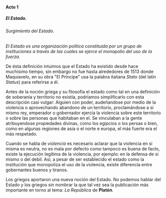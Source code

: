 #### Acto 1
##### El Estado.
###### Surgimiento del Estado.

_El Estado es una organización política constituida por un grupo de instituciones a través de las cuales se ejerce el monopolio del uso de la fuerza._

De ésta definición intuimos que el Estado ha existido desde hace muchísimo tiempo, sin embargo no fue hasta alrededores de 1513 donde Maquiavelo, en su obra "El Principe" usa la palabra italiana _Stato_ (del latín _Status_) para referirse a él.

Antes de la noción griega y su filosofía el estado como tal en una definición de soberanía y territorio no existía, podríamos simplificarlo con esta descripción casi vulgar: Alguien con poder, audeñandose por medio de la violencia o aprovechando abandono de un territorio, proclamándose a si mismo rey, emperador o gobernador ejercía la violencia sobre este territorio o sobre las personas que habitaban en el. Se vinculaban a la gente atribuyendose propiedades divinas, como los egipcios o los persas o bien, como en algunas regiones de asia o el norte e europa, el más fuerte era el más respetado.

Cuando se habla de _violencia_ es necesario aclarar que la violencia en si misma es neutra, no es mala por defecto como tampoco es buena de facto, existe la ejecución legítima de la violencia, por ejemplo: en la defensa de si mismo o del debil. Así, a pesar de ser establecido el estado como la institución que monopoliza el uso de la violencia, existe diferencia entre gobernantes buenos y tiranos.

Los griegos aportaron una nueva noción del Estado. No podemos hablar del Estado y los griegos sin nombrar la que tal vez sea la publicación más importante en torno al tema: _La República_ de **Platón**.
